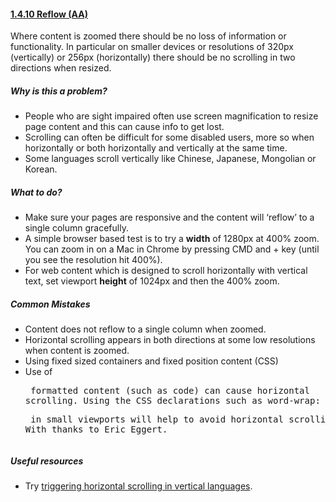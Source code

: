 #### [1.4.10 Reflow (AA)](https://www.w3.org/TR/WCAG21/#reflow)

Where content is zoomed there should be no loss of information or functionality. In particular on smaller devices or resolutions of 320px (vertically) or 256px (horizontally) there should be no scrolling in two directions when resized.


##### Why is this a problem?

* People who are sight impaired often use screen magnification to resize page content and this can cause info to get lost.
* Scrolling can often be difficult for some disabled users, more so when horizontally or both horizontally and vertically at the same time.
* Some languages scroll vertically like Chinese, Japanese, Mongolian or Korean.

 

##### What to do?

* Make sure your pages are responsive and the content will ‘reflow’ to a single column gracefully. 
* A simple browser based test is to try a <strong>width</strong> of 1280px at 400% zoom. You can zoom in on a Mac in Chrome by pressing CMD and + key (until you see the resolution hit 400%).
* For web content which is designed to scroll horizontally with vertical text, set viewport <strong>height</strong> of 1024px and then the 400% zoom.

##### Common Mistakes

*  Content does not reflow to a single column when zoomed.
* Horizontal scrolling appears in both directions at some low resolutions when content is zoomed.
* Using fixed sized containers and fixed position content (CSS)
* Use of <pre> formatted content (such as code) can cause horizontal scrolling. Using the CSS declarations such as word-wrap: break-word; on <pre> in small viewports will help to avoid horizontal scrolling at all. With thanks to Eric Eggert.


##### Useful resources

* Try [triggering horizontal scrolling in vertical languages](https://www.w3.org/International/articles/vertical-text/index-data/embedded-ar.html).  




